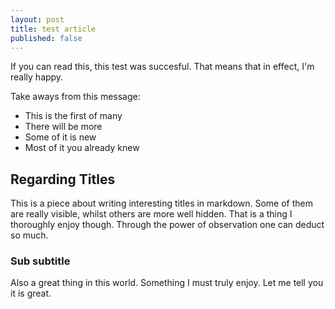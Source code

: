 ```yaml
---
layout: post
title: test article
published: false
---
```


If you can read this, this test was succesful. That means that in effect, I'm really happy.

Take aways from this message:

+ This is the first of many
+ There will be more
+ Some of it is new
+ Most of it you already knew

## Regarding Titles

This is a piece about writing interesting titles in markdown. Some of them are really visible, whilst others are more well hidden. That is a thing I thoroughly enjoy though. Through the power of observation one can deduct so much.

### Sub subtitle

Also a great thing in this world. Something I must truly enjoy. Let me tell you it is great.